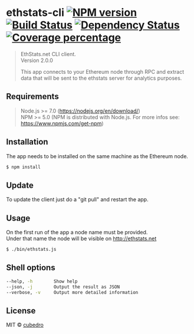 # ethstats-cli [![NPM version][npm-image]][npm-url] [![Build Status][travis-image]][travis-url] [![Dependency Status][daviddm-image]][daviddm-url] [![Coverage percentage][coveralls-image]][coveralls-url]

> EthStats.net CLI client.  
> Version 2.0.0  
>
> This app connects to your Ethereum node through RPC and extract data that will be sent to the ethstats server for analytics purposes.

## Requirements
> Node.js >= 7.0 (https://nodejs.org/en/download/)  
> NPM >= 5.0 (NPM is distributed with Node.js. For more infos see: https://www.npmjs.com/get-npm)

## Installation

The app needs to be installed on the same machine as the Ethereum node.
```sh
$ npm install
```

## Update

To update the client just do a "git pull" and restart the app.

## Usage

On the first run of the app a node name must be provided.   
Under that name the node will be visible on http://ethstats.net 
```sh
$ ./bin/ethstats.js
```

## Shell options

```sh
--help, -h        Show help
--json, -j        Output the result as JSON
--verbose, -v     Output more detailed information
```

## License

MIT © [cubedro]()

[npm-image]: https://badge.fury.io/js/ethstats-cli.svg
[npm-url]: https://npmjs.org/package/ethstats-cli
[travis-image]: https://travis-ci.org/EthStats/client-node.svg?branch=master
[travis-url]: https://travis-ci.org/EthStats/client-node
[daviddm-image]: https://david-dm.org/EthStats/client-node.svg?theme=shields.io
[daviddm-url]: https://david-dm.org/EthStats/client-node
[coveralls-image]: https://coveralls.io/repos/EthStats/client-node/badge.svg
[coveralls-url]: https://coveralls.io/r/EthStats/client-node
